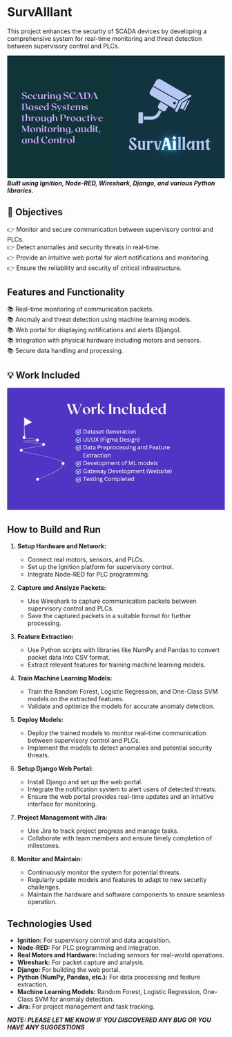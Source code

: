 
# SurvAIllant

This project enhances the security of SCADA devices by developing a comprehensive system for real-time monitoring and threat detection between supervisory control and PLCs.

![SurvAIllant](fyp1.png)
**_Built using Ignition, Node-RED, Wireshark, Django, and various Python libraries._**

## 🚀 Objectives

👉 Monitor and secure communication between supervisory control and PLCs. <br/>
👉 Detect anomalies and security threats in real-time. <br/>
👉 Provide an intuitive web portal for alert notifications and monitoring. <br/>
👉 Ensure the reliability and security of critical infrastructure. <br/>

## Features and Functionality

📚 Real-time monitoring of communication packets. <br/>
📚 Anomaly and threat detection using machine learning models. <br/>
📚 Web portal for displaying notifications and alerts (Django). <br/>
📚 Integration with physical hardware including motors and sensors. <br/>
📚 Secure data handling and processing. <br/>

## 💡 Work Included

![Work Completed](fyp2.png)

## How to Build and Run

1. **Setup Hardware and Network:**
   - Connect real motors, sensors, and PLCs.
   - Set up the Ignition platform for supervisory control.
   - Integrate Node-RED for PLC programming.

2. **Capture and Analyze Packets:**
   - Use Wireshark to capture communication packets between supervisory control and PLCs.
   - Save the captured packets in a suitable format for further processing.

3. **Feature Extraction:**
   - Use Python scripts with libraries like NumPy and Pandas to convert packet data into CSV format.
   - Extract relevant features for training machine learning models.

4. **Train Machine Learning Models:**
   - Train the Random Forest, Logistic Regression, and One-Class SVM models on the extracted features.
   - Validate and optimize the models for accurate anomaly detection.

5. **Deploy Models:**
   - Deploy the trained models to monitor real-time communication between supervisory control and PLCs.
   - Implement the models to detect anomalies and potential security threats.

6. **Setup Django Web Portal:**
   - Install Django and set up the web portal.
   - Integrate the notification system to alert users of detected threats.
   - Ensure the web portal provides real-time updates and an intuitive interface for monitoring.

7. **Project Management with Jira:**
   - Use Jira to track project progress and manage tasks.
   - Collaborate with team members and ensure timely completion of milestones.

8. **Monitor and Maintain:**
   - Continuously monitor the system for potential threats.
   - Regularly update models and features to adapt to new security challenges.
   - Maintain the hardware and software components to ensure seamless operation.

## Technologies Used

- **Ignition:** For supervisory control and data acquisition.
- **Node-RED:** For PLC programming and integration.
- **Real Motors and Hardware:** Including sensors for real-world operations.
- **Wireshark:** For packet capture and analysis.
- **Django:** For building the web portal.
- **Python (NumPy, Pandas, etc.):** For data processing and feature extraction.
- **Machine Learning Models:** Random Forest, Logistic Regression, One-Class SVM for anomaly detection.
- **Jira:** For project management and task tracking.

**_NOTE: PLEASE LET ME KNOW IF YOU DISCOVERED ANY BUG OR YOU HAVE ANY SUGGESTIONS_**
